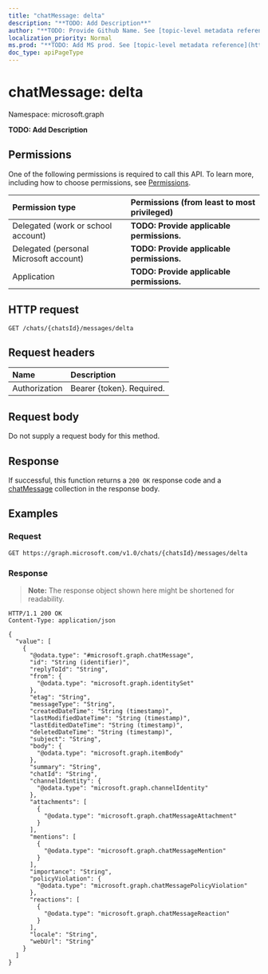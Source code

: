 ```yaml
---
title: "chatMessage: delta"
description: "**TODO: Add Description**"
author: "**TODO: Provide Github Name. See [topic-level metadata reference](https://msgo.azurewebsites.net/add/document/guidelines/metadata.html#topic-level-metadata)**"
localization_priority: Normal
ms.prod: "**TODO: Add MS prod. See [topic-level metadata reference](https://msgo.azurewebsites.net/add/document/guidelines/metadata.html#topic-level-metadata)**"
doc_type: apiPageType
---
```


# chatMessage: delta
Namespace: microsoft.graph



**TODO: Add Description**

## Permissions
One of the following permissions is required to call this API. To learn more, including how to choose permissions, see [Permissions](/graph/permissions-reference).

|Permission type|Permissions (from least to most privileged)|
|:---|:---|
|Delegated (work or school account)|**TODO: Provide applicable permissions.**|
|Delegated (personal Microsoft account)|**TODO: Provide applicable permissions.**|
|Application|**TODO: Provide applicable permissions.**|

## HTTP request

<!-- {
  "blockType": "ignored"
}
-->
``` http
GET /chats/{chatsId}/messages/delta
```

## Request headers
|Name|Description|
|:---|:---|
|Authorization|Bearer {token}. Required.|

## Request body
Do not supply a request body for this method.

## Response

If successful, this function returns a `200 OK` response code and a [chatMessage](../resources/chatmessage.md) collection in the response body.

## Examples

### Request
<!-- {
  "blockType": "request",
  "name": "chatmessage_delta"
}
-->
``` http
GET https://graph.microsoft.com/v1.0/chats/{chatsId}/messages/delta
```


### Response
>**Note:** The response object shown here might be shortened for readability.
<!-- {
  "blockType": "response",
  "truncated": true,
  "@odata.type": "Collection(microsoft.graph.chatMessage)"
}
-->
``` http
HTTP/1.1 200 OK
Content-Type: application/json

{
  "value": [
    {
      "@odata.type": "#microsoft.graph.chatMessage",
      "id": "String (identifier)",
      "replyToId": "String",
      "from": {
        "@odata.type": "microsoft.graph.identitySet"
      },
      "etag": "String",
      "messageType": "String",
      "createdDateTime": "String (timestamp)",
      "lastModifiedDateTime": "String (timestamp)",
      "lastEditedDateTime": "String (timestamp)",
      "deletedDateTime": "String (timestamp)",
      "subject": "String",
      "body": {
        "@odata.type": "microsoft.graph.itemBody"
      },
      "summary": "String",
      "chatId": "String",
      "channelIdentity": {
        "@odata.type": "microsoft.graph.channelIdentity"
      },
      "attachments": [
        {
          "@odata.type": "microsoft.graph.chatMessageAttachment"
        }
      ],
      "mentions": [
        {
          "@odata.type": "microsoft.graph.chatMessageMention"
        }
      ],
      "importance": "String",
      "policyViolation": {
        "@odata.type": "microsoft.graph.chatMessagePolicyViolation"
      },
      "reactions": [
        {
          "@odata.type": "microsoft.graph.chatMessageReaction"
        }
      ],
      "locale": "String",
      "webUrl": "String"
    }
  ]
}
```

